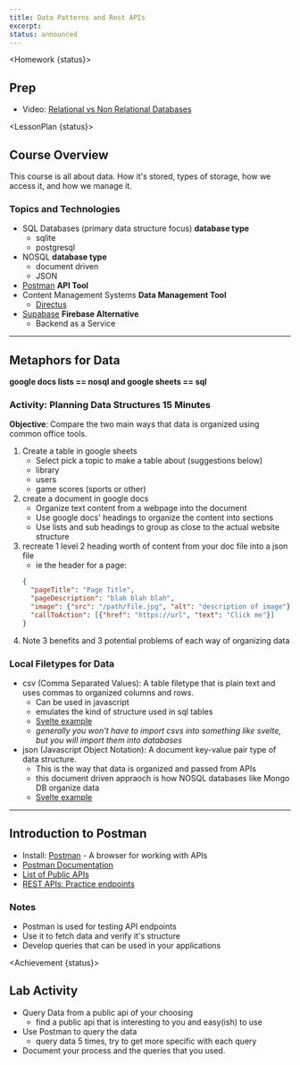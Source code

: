 ```yaml
---
title: Data Patterns and Rest APIs
excerpt:
status: announced
---
```


<script>
	import Homework from "$lib/components/Homework.svelte";
	import LessonPlan from "$lib/components/LessonPlan.svelte";
	import Achievement from "$lib/components/Achievement.svelte";
</script>

<Homework {status}>

<h2>Prep</h2>

- Video: [Relational vs Non Relational Databases](https://youtu.be/E9AgJnsEvG4?si=fAqnBsVfbaXoP3Ss)

</Homework>

<LessonPlan {status}>

<h2>Course Overview</h2>

This course is all about data. How it's stored, types of storage, how we access it, and how we manage it.

### Topics and Technologies

- SQL Databases (primary data structure focus) **database type**
  - sqlite
  - postgresql
- NOSQL **database type**
  - document driven
  - JSON
- [Postman](https://www.postman.com/) **API Tool**
- Content Management Systems **Data Management Tool**
  - [Directus](https://docs.directus.io/)
- [Supabase](https://supabase.com/) **Firebase Alternative**
  - Backend as a Service

---

<h2>Metaphors for Data</h2>

**google docs lists == nosql and google sheets == sql**

### Activity: Planning Data Structures 15 Minutes

**Objective**: Compare the two main ways that data is organized using common office tools.

1. Create a table in google sheets
   - Select pick a topic to make a table about (suggestions below)
   - library
   - users
   - game scores (sports or other)
2. create a document in google docs
   - Organize text content from a webpage into the document
   - Use google docs' headings to organize the content into sections
   - Use lists and sub headings to group as close to the actual website structure
3. recreate 1 level 2 heading worth of content from your doc file into a json file
   - ie the header for a page:
   ```json
   {
     "pageTitle": "Page Title",
     "pageDescription": "blah blah blah",
     "image": {"src": "/path/file.jpg", "alt": "description of image"},
     "callToAction": [{"href": "https://url", "text": "Click me"}]
   }
   ```
4. Note 3 benefits and 3 potential problems of each way of organizing data

### Local Filetypes for Data

- csv (Comma Separated Values): A table filetype that is plain text and uses commas to organized columns and rows.
  - Can be used in javascript
  - emulates the kind of structure used in sql tables
  - [Svelte example](https://svelte.dev/repl/d41603e8668945dba79459575590261e?version=3.47.0)
  - _generally you won't have to import csvs into something like svelte, but you will import them into databases_
- json (Javascript Object Notation): A document key-value pair type of data structure.
  - This is the way that data is organized and passed from APIs
  - this document driven appraoch is how NOSQL databases like Mongo DB organize data
  - [Svelte example](https://www.devsamples.com/javascript/svelte/using-local-json-files-in-svelte-files)

---

<h2>Introduction to Postman</h2>

- Install: [Postman](https://www.postman.com/) - A browser for working with APIs
- [Postman Documentation](https://learning.postman.com/docs/introduction/overview/)
- [List of Public APIs](https://github.com/public-apis/public-apis)
- [REST APIs: Practice endpoints](https://gist.github.com/acidtone/673dfc5c11ce06e9e8cd6ce33609eb3c)

### Notes

- Postman is used for testing API endpoints
- Use it to fetch data and verify it's structure
- Develop queries that can be used in your applications

</LessonPlan>

<Achievement {status}>

<h2>Lab Activity</h2>

- Query Data from a public api of your choosing
  - find a public api that is interesting to you and easy(ish) to use
- Use Postman to query the data
  - query data 5 times, try to get more specific with each query
- Document your process and the queries that you used.

</Achievement>
